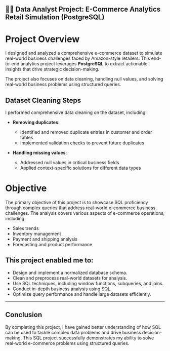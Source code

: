 
## 👨‍💻 Data Analyst Project: E-Commerce Analytics Retail Simulation (PostgreSQL)

# Project Overview

I designed and analyzed a comprehensive e-commerce dataset  to simulate real-world business challenges faced by Amazon-style retailers. This end-to-end analytics project leverages **PostgreSQL** to extract actionable insights that drive strategic decision-making.

The project also focuses on data cleaning, handling null values, and solving real-world business problems using structured queries.

##  Dataset Cleaning Steps

I performed comprehensive data cleaning on the dataset, including:

- **Removing duplicates**:
  - Identified and removed duplicate entries in customer and order tables
  - Implemented validation checks to prevent future duplicates

- **Handling missing values**:
  - Addressed null values in critical business fields
  - Applied context-specific solutions for different data types
 
# Objective

The primary objective of this project is to showcase SQL proficiency through complex queries that address real-world e-commerce business challenges. The analysis covers various aspects of e-commerce operations, including:

- Sales trends
- Inventory management
- Payment and shipping analysis
- Forecasting and product performance

## This project enabled me to:

- Design and implement a normalized database schema.
- Clean and preprocess real-world datasets for analysis.
- Use SQL techniques, including window functions, subqueries, and joins.
- Conduct in-depth business analysis using SQL.
- Optimize query performance and handle large datasets efficiently.

---

## Conclusion
By completing this project, I have gained better understanding of how SQL can be used to tackle complex data problems and drive business decision-making.
This SQL project successfully demonstrates my ability to solve real-world e-commerce problems using structured queries.  

